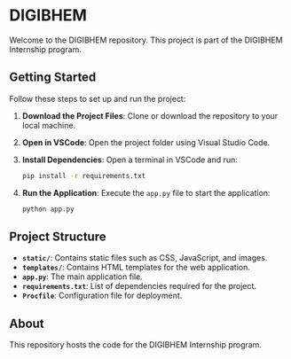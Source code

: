 # DIGIBHEM

Welcome to the DIGIBHEM repository. This project is part of the DIGIBHEM Internship program.

## Getting Started

Follow these steps to set up and run the project:

1. **Download the Project Files**: Clone or download the repository to your local machine.
   
2. **Open in VSCode**: Open the project folder using Visual Studio Code.

3. **Install Dependencies**: Open a terminal in VSCode and run:
   ```sh
   pip install -r requirements.txt
   ```

4. **Run the Application**: Execute the `app.py` file to start the application:
   ```sh
   python app.py
   ```

## Project Structure

- **`static/`**: Contains static files such as CSS, JavaScript, and images.
- **`templates/`**: Contains HTML templates for the web application.
- **`app.py`**: The main application file.
- **`requirements.txt`**: List of dependencies required for the project.
- **`Procfile`**: Configuration file for deployment.

## About

This repository hosts the code for the DIGIBHEM Internship program.

